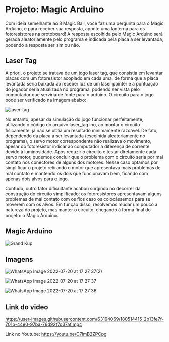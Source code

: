 # Projeto: Magic Arduino
Com ideia semelhante ao 8 Magic Ball, você faz uma pergunta para o Magic Arduino, e para receber sua resposta, aponte uma lanterna para os fotoresistores na protoboard! A resposta escolhida pelo Magic Arduino será gerada aleatoriamente pelo programa e indicada pela placa a ser levantada, podendo a resposta ser sim ou não.

## Laser Tag
A priori, o projeto se tratava de um jogo laser tag, que consistia em levantar placas com um fotoresistor acoplado em cada uma, de forma que a placa levantada seria baixada ao receber luz de um laser pointer e a pontuação do jogador seria atualizada no programa, podendo ser vista pelo computador que serviria de fonte para o arduino. O circuito para o jogo pode ser verificado na imagem abaixo:

![laser-tag](https://user-images.githubusercontent.com/49030518/180500491-9c591c44-f0b7-432c-a378-38d189dc2b7d.png)

No entanto, apesar da simulação do jogo funcionar perfeitamente, utilizando o código do arquivo laser_tag.ino, ao montar o circuito fisicamente, já não se obtia um resultado minimamente razoável. De fato, dependendo da placa a ser levantada (escolhida aleatoriamente no programa), o servo motor correspondente não realizava o movimento, apesar do fotoresistor indicar ao computador a diferença de corrente devido à luminosidade. Após reduzir o circuito e testar diretamente cada servo motor, pudemos concluir que o problema com o circuito seria por mal contato nos conectores de alguns dos motores. Nesse caso optamos por simplificar o projeto retirando o motor que apresentava mais problemas de mal contato e mantendo os dois que funcionavam bem, ficando com apenas dois alvos para o jogo.

Contudo, outro fator dificultante acabou surgindo no decorrer da construção do circuito simplificado: os fotoresistores apresentavam alguns problemas de mal contato com os fios caso os colocássemos para se moverem com os alvos. Em função disso, resolvemos mudar um pouco a natureza do projeto, mas manter o circuito, chegando à forma final do projeto: o Magic Arduino.

## Magic Arduino
![Grand Kup](https://user-images.githubusercontent.com/63194069/180074680-c0cee6b9-4fec-4b89-a5a4-38c3d392d31e.png)

## Imagens
![WhatsApp Image 2022-07-20 at 17 27 37(2)](https://user-images.githubusercontent.com/49030518/180075670-37d31d9f-d89d-450a-931a-73710a37061f.jpeg)



![WhatsApp Image 2022-07-20 at 17 27 37](https://user-images.githubusercontent.com/49030518/180075502-b3a4d61c-7e6b-4f31-978b-19cdbeeb5ac9.jpeg)

![WhatsApp Image 2022-07-20 at 17 27 36](https://user-images.githubusercontent.com/49030518/180075507-b5bb4d71-d2a7-428d-98cd-5906ad4ba473.jpeg)


## Link do video
https://user-images.githubusercontent.com/63194069/180514415-2b13fe7f-701b-44e0-97ba-76d92f7d37af.mp4


Link no Youtube: https://youtu.be/C7lmB2ZPCpg


